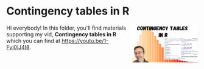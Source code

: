 # Contingency tables in R
[<img src="tables thumb.png" align="right" height="100" />](<https://youtu.be/1-Fyi0iJ4I8>)

Hi everybody! In this folder, you'll find materials supporting my vid, **Contingency tables in R** which you can find at <https://youtu.be/1-Fyi0iJ4I8>. 

